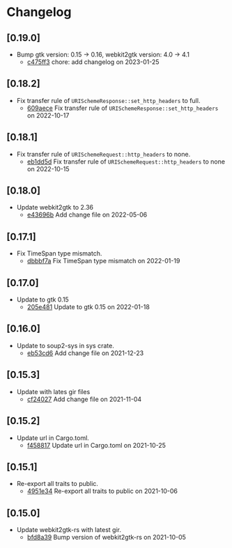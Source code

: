 # Changelog

## \[0.19.0]

- Bump gtk version: 0.15 -> 0.16, webkit2gtk version: 4.0 -> 4.1
  - [c475ff3](https://github.com/tauri-apps/javascriptcore-rs/commit/c475ff39b8412e38cda91c5705a6ad518dd4e5e0) chore: add changelog on 2023-01-25

## \[0.18.2]

- Fix transfer rule of `URISchemeResponse::set_http_headers` to full.
  - [609aece](https://github.com/tauri-apps/javascriptcore-rs/commit/609aecedee096fec37618b8e3c1d7c7a43eabc32) Fix transfer rule of `URISchemeResponse::set_http_headers` on 2022-10-17

## \[0.18.1]

- Fix transfer rule of `URISchemeRequest::http_headers` to none.
  - [eb1dd5d](https://github.com/tauri-apps/javascriptcore-rs/commit/eb1dd5db0ac1b5a4fb153ca8ac7835e609aa2783) Fix transfer rule of `URISchemeRequest::http_headers` to none on 2022-10-15

## \[0.18.0]

- Update webkit2gtk to 2.36
  - [e43696b](https://github.com/tauri-apps/javascriptcore-rs/commit/e43696b55d2ea3cad03c8493dc381dbbf5c741a4) Add change file on 2022-05-06

## \[0.17.1]

- Fix TimeSpan type mismatch.
  - [dbbbf7a](https://github.com/tauri-apps/javascriptcore-rs/commit/dbbbf7ae1f9c9c8d91429a694245e7f1e923a49c) Fix TimeSpan type mismatch on 2022-01-19

## \[0.17.0]

- Update to gtk 0.15
  - [205e481](https://github.com/tauri-apps/javascriptcore-rs/commit/205e481831a8f008d0c89a31463751c3e7800dfd) Update to gtk 0.15 on 2022-01-18

## \[0.16.0]

- Update to soup2-sys in sys crate.
  - [eb53cd6](https://github.com/tauri-apps/javascriptcore-rs/commit/eb53cd68667ea35917a75aac4ed9167ddf4bfa0e) Add change file on 2021-12-23

## \[0.15.3]

- Update with lates gir files
  - [cf24027](https://github.com/tauri-apps/javascriptcore-rs/commit/cf240271a1154ff82ae9dcf444fa63d082a8a9f9) Add change file on 2021-11-04

## \[0.15.2]

- Update url in Cargo.toml.
  - [f458817](https://github.com/tauri-apps/javascriptcore-rs/commit/f4588172e70e58ff76c63c49cd8a7e576452e33b) Update url in Cargo.toml on 2021-10-25

## \[0.15.1]

- Re-export all traits to public.
  - [4951e34](https://github.com/tauri-apps/javascriptcore-rs/commit/4951e345dafd677efeb79e42a63b5ff46baa1111) Re-export all traits to public on 2021-10-06

## \[0.15.0]

- Update webkit2gtk-rs with latest gir.
  - [bfd8a39](https://github.com/tauri-apps/javascriptcore-rs/commit/bfd8a397a4a1f2bfc150f2aaf90230c166fc6415) Bump version of webkit2gtk-rs on 2021-10-05
